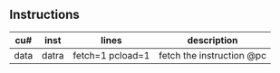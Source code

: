 Instructions
--

cu# | inst | lines | description
--- | --- | --- | --- 
data | datra | fetch=1 pcload=1 | fetch the instruction @pc
